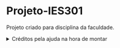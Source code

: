 # Projeto-IES301
Projeto criado para disciplina da faculdade. <br/>
<details>
<summary>Créditos pela ajuda na hora de montar</summary>
<br/>
https://www.mundojs.com.br/2018/01/11/como-fazer-captcha-com-javascript/<br/>
https://www.algolia.com/blog/engineering/how-to-implement-autocomplete-with-javascript-on-your-website/<br/>
https://getbootstrap.com/<br/>
https://developer.snapappointments.com/bootstrap-select/<br/>
https://www.chartjs.org/<br/>
https://github.com/neighbordog/jquery-paginate<br/>
https://igorescobar.github.io/jQuery-Mask-Plugin/<br/>
https://google.github.io/material-design-icons/<br/>
https://jquery.com/<br/>
https://www.kryogenix.org/code/browser/sorttable/<br/>
https://popper.js.org<br/>
https://github.com/jeffssant/validarcpf<br/>
https://www.blogson.com.br/como-formatar-campos-de-cpf-cep-telefone-e-moeda-com-jquery-jmask/
</details>